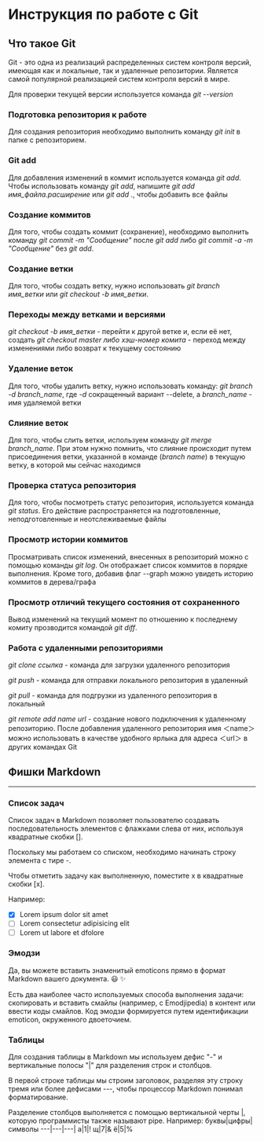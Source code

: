 # Инструкция по работе с Git
## Что такое Git
Git - это одна из реализаций распределенных систем контроля версий, имеющая как и локальные, так и удаленные репозитории. Является самой популярной реализацией систем контроля версий в мире. 

Для проверки текущей версии используется команда *git --version*

### Подготовка репозитория к работе

Для создания репозитория необходимо выполнить команду *git init* в папке с репозиторием.

### Git add
Для добавления изменений в коммит используется команда *git add*. Чтобы использовать команду *git add*, напишите *git add имя_файла.расширение* или *git add .*, чтобы добавить все файлы

### Cоздание коммитов
Для того, чтобы создать коммит (сохранение), необходимо выполнить команду *git commit -m "Сообщение"* после *git add* либо *git commit -a -m "Сообщение"* без *git add*.

### Создание ветки
Для того, чтобы создать ветку, нужно использовать *git branch имя_ветки* или *git checkout -b имя_ветки*.

### Переходы между ветками и версиями
*git checkout -b имя_ветки* - перейти к другой ветке и, если её нет, создать
*git checkout master либо хэш-номер комита* - переход между изменениями либо возврат к текущему состоянию

### Удаление веток
Для того, чтобы удалить ветку, нужно использовать команду:
*git branch -d branch_name*, где *-d* сокращенный вариант --delete, а *branch_name* - имя удаляемой ветки

### Слияние веток

Для того, чтобы слить ветки, используем команду *git merge branch_name*. При этом нужно помнить, что слияние происходит путем присоединения ветки, указанной в команде (*branch name*) в текущую ветку, в которой мы сейчас находимся

### Проверка статуса репозитория
Для того, чтобы посмотреть статус репозитория, используется команда *git status*. Его действие распространяется на подготовленные, неподготовленные и неотслеживаемые файлы 

### Просмотр истории коммитов
Просматривать список изменений, внесенных в репозиторий можно с помощью команды *git log*. Он отображает список коммитов в порядке выполнения. Кроме того, добавив флаг --graph можно увидеть историю коммитов в дерева/графа

### Просмотр отличий текущего состояния от сохраненного
Вывод изменений на текущий момент по отношению к последнему комиту прозводится командой *git diff*.

### Работа с удаленными репозиториями
*git clone ссылка* - команда для загрузки удаленного репозитория

*git push* - команда для отправки локального репозитория в удаленный

*git pull* - команда для подгрузки из удаленного репозитория в локальный

*git remote add name url* - создание нового подключения к удаленному репозиторию. После добавления удаленного репозитория имя ＜name＞ можно использовать в качестве удобного ярлыка для адреса ＜url＞ в других командах Git


## Фишки Markdown
___
### Список задач
Список задач в Markdown позволяет пользователю создавать последовательность элементов с флажками слева от них, используя квадратные скобки [].

Поскольку мы работаем со списком, необходимо начинать строку элемента с тире -.

Чтобы отметить задачу как выполненную, поместите x в квадратные скобки [x].

Например:

- [x] Lorem ipsum dolor sit amet
- [ ] Lorem consectetur adipisicing elit
- [ ] Lorem ut labore et dfolore

### Эмодзи
Да, вы можете вставить знаменитый emoticons прямо в формат Markdown вашего документа.
😃 
✨

Есть два наиболее часто используемых способа выполнения задачи: скопировать и вставить смайлы (например, с Emodjipedia) в контент или ввести коды смайлов.
Код эмодзи формируется путем идентификации emoticon, окруженного двоеточием.

### Таблицы

Для создания таблицы в Markdown мы используем дефис "-" и вертикальные полосы "|" для разделения строк и столбцов.

В первой строке таблицы мы строим заголовок, разделяя эту строку тремя или более дефисами ---, чтобы процессор Markdown понимал форматирование.

Разделение столбцов выполняется с помощью вертикальной черты |, которую программисты также называют pipe.
Например:
буквы|цифры|символы
---|---|---|
а|1|!
щ|7|&
ё|5|%